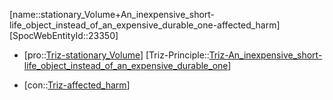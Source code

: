 ﻿---
type: TrizContradiction
aliases:
- stationary_Volume+An_inexpensive_short-life_object_instead_of_an_expensive_durable_one-affected_harm
license: CC BY-SA 4.0
copyright: https://github.com/SpocWeb
IsDeleted: false
IsReadOnly: false
Confidential: public
tags: 
- Triz/Contradiction
---
[name::stationary_Volume+An_inexpensive_short-life_object_instead_of_an_expensive_durable_one-affected_harm]
[SpocWebEntityId::23350]
+ [pro::[Triz-stationary_Volume](tech/Triz/Parameter/Triz-stationary_Volume.md)]
[Triz-Principle::[Triz-An_inexpensive_short-life_object_instead_of_an_expensive_durable_one](tech/Triz/Principle/Triz-An_inexpensive_short-life_object_instead_of_an_expensive_durable_one.md)]
- [con::[Triz-affected_harm](tech/Triz/Parameter/Triz-affected_harm.md)]

